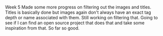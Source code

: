 Week 5
Made some more progress on filtering out the images and titles. Titles is basically done but images again don't always have
an exact tag depth or name associated with them. Still working on filtering that. Going to see if I can find an open source
project that does that and take some inspiration from that. So far so good.
